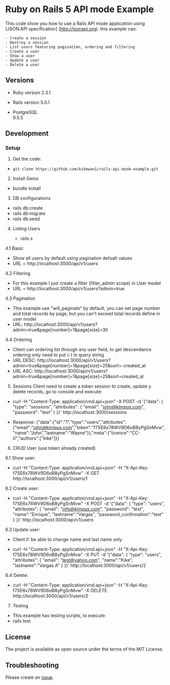 # Ruby on Rails 5 API mode Example

This code show you how to use a Rails API mode application using [JSON:API specification] (http://jsonapi.org). this example can:

	- Create a session
	- Destroy a session
	- List users featuring pagination, ordering and filtering
	- Create a user
	- Show a user
	- Update a user
	- Delete a user

## Versions

* Ruby version
	2.3.1

* Rails version
	5.0.1

* PostgreSQL	
  9.5.5

Development
--------

### Setup
1. Get the code:
 - `git clone https://github.com/kikewan1/rails-api-mode-example.git`
	

2. Install Gems	
 - bundle install

3. DB configurations	
 - rails db:create
 - rails db:migrate
 - rails db:seed

4. Listing Users
	
	- rails s

 4.1 Basic
  - Show all users by default using pagination defualt values
  - URL = http://localhost:3000/api/v1/users 

 4.2 Filtering
  - For this example I just create a filter (filter_admin scope) in User model
  - URL = http://localhost:3000/api/v1/users?admin=true


 4.3 Pagination
  - This example use "will_paginate" by default, you can set page number and total records by page, but you can't exceed total records define in user model
  - URL: http://localhost:3000/api/v1/users?admin=true&page[number]=1&page[size]=30

 4.4 Ordering 
  - Client can ordering list through any user field, to get descendance ordering only need to put (-) in query string
  - URL DESC:   http://localhost:3000/api/v1/users?admin=true&page[number]=1&page[size]=25&sort=-created_at
  - URL ASC:    http://localhost:3000/api/v1/users?admin=true&page[number]=1&page[size]=25&sort=created_at

5. Sessions
 Client need to create a token session to create, update y delete records, go to console and execute:

 - curl -H "Content-Type: application/vnd.api+json" -X POST -d '{"data": { "type": "sessions", "attributes": { "email": "john@kimpus.com", "password": "test" } }}' http://localhost:3000/sessions

 - Response: {"data":{"id":"1","type":"users","attributes":{"email":"john@kimpus.com","token":"f7SE6x78WV9D6oB8yPgSnMvw","name":"John","lastname":"Wayne"}},"meta":{"licence":"CC-0","authors":["kike"]}}

6. CRUD User (use token already created)
	
 6.1 Show user:
  - curl -H "Content-Type: application/vnd.api+json" -H "X-Api-Key: f7SE6x78WV9D6oB8yPgSnMvw" -X GET  http://localhost:3000/api/v1/users/1

 6.2 Create user:
  - curl -H "Content-Type: application/vnd.api+json" -H "X-Api-Key: f7SE6x78WV9D6oB8yPgSnMvw" -X POST -d '{"data": { "type": "users", "attributes": { "email": "info@kimpus.com", "password": "test", "name":"Enrique", "lastname":"Vargas", "password_confirmation":"test" } }}' http://localhost:3000/api/v1/users
  
 6.3 Update user:
  - Client ll' be able to change name and last name only

  - curl -H "Content-Type: application/vnd.api+json" -H "X-Api-Key: f7SE6x78WV9D6oB8yPgSnMvw" -X PUT -d '{"data": { "type": "users", "attributes": { "email": "test@yahoo.com", "name":"Kike", "lastname":"Vargas A" } }}' http://localhost:3000/api/v1/users/2
  
 6.4 Delete:
  - curl -H "Content-Type: application/vnd.api+json" -H "X-Api-Key: f7SE6x78WV9D6oB8yPgSnMvw" -X DELETE http://localhost:3000/api/v1/users/2


7. Testing
 - This example has testing scripts, to execute:
 - rails test


License
-------
 The project is available as open source under the terms of the MIT License.


Troubleshooting
-------
 Please create an [issue](https://github.com/kikewan1/rails-api-mode-example/issues).	
